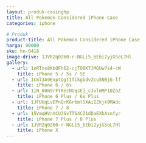 ```yaml
---
layout: produk-casinghp
title: All Pokemon Considered iPhone Case
categories: iphone

# Produk
product-title: All Pokemon Considered iPhone Case
harga: 90000
sku: hn-0418
image-drive: 1JVRZq0Z60-r-NGLi5_bEbi2yjGSoL7Hl
gallery:
  - url: 1nRTns8KbOFh62-cjTO0K7JMGUw7s4-cW
    title: iPhone 5 / 5s / SE
  - url: 1Cml3A9ExptQgtITikgbdvZcu5NBjG-lf
    title: iPhone 6 / 6s
  - url: 1iN_60m9rFYRecNOqsEj_cJvlmMP1OZaZ
    title: iPhone 6 Plus / 6s Plus
  - url: 1JFUUqLvEPnQrK6r6mlSXAiIZkjk9MAdc
    title: iPhone 7 / 8
  - url: 15VmqHVnXCU3SvTTS4CZ1dDaEXbAsnfyr
    title: iPhone 7 Plus / 8 Plus
  - url: 1JVRZq0Z60-r-NGLi5_bEbi2yjGSoL7Hl
    title: iPhone X
---
```

